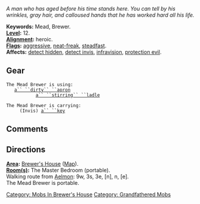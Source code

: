 *A man who has aged before his time stands here. You can tell by his
wrinkles, gray hair, and calloused hands that he has worked hard all his
life.*

**Keywords:** Mead, Brewer.  
**[Level](Level.md "wikilink"):** 12.  
**[Alignment](Alignment.md "wikilink"):** heroic.  
**[Flags](:Category:_Mob_Types.md "wikilink"):**
[aggressive](Aggressive_Mobs.md "wikilink"),
[neat-freak](Janitor_Mobs.md "wikilink"),
[steadfast](Sentinel_Mobs.md "wikilink").  
**Affects:** [detect hidden](Detect_Hidden.md "wikilink"), [detect
invis](Detect_Invis.md "wikilink"),
[infravision](Infravision.md "wikilink"), [protection
evil](Protection_Evil.md "wikilink").  

## Gear

`The Mead Brewer is using:`  
<worn about body>`   `[`a`` ``dirty`` ``apron`](Dirty_Apron.md "wikilink")  
<wielded>`           `[`a`` ``stirring`` ``ladle`](Stirring_Ladle.md "wikilink")

`The Mead Brewer is carrying:`  
`     (Invis) `[`a`` ``key`](Key_(Brewer's_House).md "wikilink")

## Comments

## Directions

**[Area](:Category:_Areas.md "wikilink"):** [Brewer's
House](:Category:_Brewer's_House.md "wikilink")
([Map](Brewer's_House_Map.md "wikilink")).  
**[Room(s)](:Category:_Rooms.md "wikilink"):** The Master Bedroom
(portable).  
Walking route from [Aelmon](Aelmon.md "wikilink"): 9w, 3s, 3e, \[n\], n,
\[e\].  
The Mead Brewer is portable.  

[Category: Mobs In Brewer's
House](Category:_Mobs_In_Brewer's_House "wikilink") [Category:
Grandfathered Mobs](Category:_Grandfathered_Mobs "wikilink")
